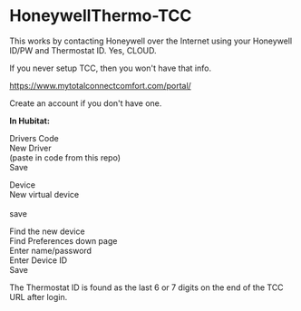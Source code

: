 # HoneywellThermo-TCC

This works by contacting Honeywell over the Internet using your Honeywell ID/PW and Thermostat ID. Yes, CLOUD.<p>

If you never setup TCC, then you won't have that info.<p>

https://www.mytotalconnectcomfort.com/portal/<p>

Create an account if you don't have one.<p>


<b>In Hubitat:</b><p>

Drivers Code<br>
New Driver<br>
(paste in code from this repo)<br>
Save<p>

Device<br>
New virtual device<br>
<find user code at bottom><br>
save<p>

Find the new device<br>
Find Preferences down page<br>
Enter name/password<br>
Enter Device ID <br>
Save<p>

The Thermostat ID is found as the last 6 or 7 digits on the end of the TCC URL after login. 
